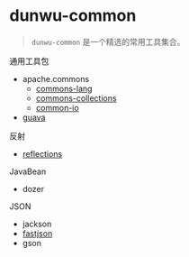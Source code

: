 # dunwu-common

> `dunwu-common` 是一个精选的常用工具集合。

通用工具包

- apache.commons
  - [commons-lang](https://github.com/apache/commons-lang)
  - [commons-collections](https://github.com/apache/commons-collections)
  - [common-io](https://github.com/apache/commons-io)
- [guava](https://github.com/google/guava)

反射

- [reflections](https://github.com/ronmamo/reflections)

JavaBean

- dozer

JSON

- jackson
- [fastjson](https://github.com/alibaba/fastjson)
- gson

